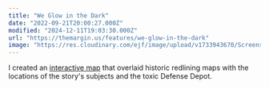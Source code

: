 ```yaml
---
title: "We Glow in the Dark"
date: "2022-09-21T20:00:27.000Z"
modified: "2024-12-11T19:03:30.000Z"
url: "https://themargin.us/features/we-glow-in-the-dark"
image: "https://res.cloudinary.com/ejf/image/upload/v1733943670/Screenshot_2024-12-11_at_2.00.44_PM.png"
---
```

I created an [interactive map](https://themargin.us/features/we-glow-in-the-dark) that overlaid historic redlining maps with the locations of the story's subjects and the toxic Defense Depot.